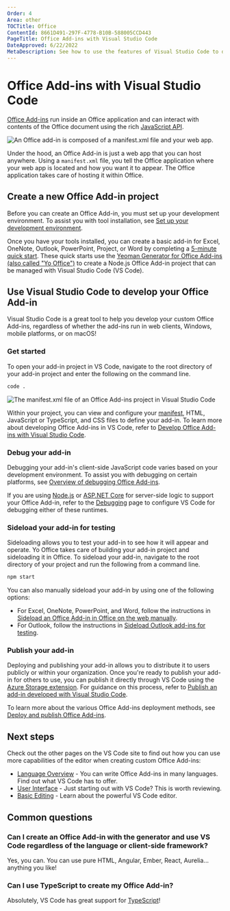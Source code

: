 ```yaml
---
Order: 4
Area: other
TOCTitle: Office
ContentId: 8661D491-297F-4778-B10B-588005CCD443
PageTitle: Office Add-ins with Visual Studio Code
DateApproved: 6/22/2022
MetaDescription: See how to use the features of Visual Studio Code to develop Office Add-ins.
---
```

# Office Add-ins with Visual Studio Code

[Office Add-ins](https://learn.microsoft.com/office/dev/add-ins/overview/office-add-ins) run inside an Office application and can interact with contents of the Office document using the rich [JavaScript API](https://learn.microsoft.com/office/dev/add-ins/develop/understanding-the-javascript-api-for-office).

![An Office add-in is composed of a manifest.xml file and your web app.](images/office/officeaddinoverview.png)

Under the hood, an Office Add-in is just a web app that you can host anywhere. Using a `manifest.xml` file, you tell the Office application where your web app is located and how you want it to appear. The Office application takes care of hosting it within Office.

## Create a new Office Add-in project

Before you can create an Office Add-in, you must set up your development environment. To assist you with tool installation, see [Set up your development environment](https://learn.microsoft.com/office/dev/add-ins/overview/set-up-your-dev-environment).

Once you have your tools installed, you can create a basic add-in for Excel, OneNote, Outlook, PowerPoint, Project, or Word by completing a [5-minute quick start](https://learn.microsoft.com/office/dev/add-ins/). These quick starts use the [Yeoman Generator for Office Add-ins (also called "Yo Office")](https://learn.microsoft.com/office/dev/add-ins/develop/yeoman-generator-overview) to create a Node.js Office Add-in project that can be managed with Visual Studio Code (VS Code).

## Use Visual Studio Code to develop your Office Add-in

Visual Studio Code is a great tool to help you develop your custom Office Add-ins, regardless of whether the add-ins run in web clients, Windows, mobile platforms, or on macOS!

### Get started

To open your add-in project in VS Code, navigate to the root directory of your add-in project and enter the following on the command line.

```bash
code .
```

![The manifest.xml file of an Office Add-ins project in Visual Studio Code](images/office/office-add-in-manifest.png)

Within your project, you can view and configure your [manifest](https://learn.microsoft.com/office/dev/add-ins/develop/add-in-manifests), HTML, JavaScript or TypeScript, and CSS files to define your add-in. To learn more about developing Office Add-ins in VS Code, refer to [Develop Office Add-ins with Visual Studio Code](https://learn.microsoft.com/office/dev/add-ins/develop/develop-add-ins-vscode).

### Debug your add-in

Debugging your add-in's client-side JavaScript code varies based on your development environment. To assist you with debugging on certain platforms, see [Overview of debugging Office Add-ins](https://learn.microsoft.com/office/dev/add-ins/testing/debug-add-ins-overview).

If you are using [Node.js](https://nodejs.org/) or [ASP.NET Core](https://asp.net) for server-side logic to support your Office Add-in, refer to the [Debugging](/docs/editor/debugging.md) page to configure VS Code for debugging either of these runtimes.

### Sideload your add-in for testing

Sideloading allows you to test your add-in to see how it will appear and operate. Yo Office takes care of building your add-in project and sideloading it in Office. To sideload your add-in, navigate to the root directory of your project and run the following from a command line.

```bash
npm start
```

You can also manually sideload your add-in by using one of the following options:

- For Excel, OneNote, PowerPoint, and Word, follow the instructions in [Sideload an Office Add-in in Office on the web manually](https://learn.microsoft.com/office/dev/add-ins/testing/sideload-office-add-ins-for-testing#sideload-an-office-add-in-in-office-on-the-web-manually).
- For Outlook, follow the instructions in [Sideload Outlook add-ins for testing](https://learn.microsoft.com/office/dev/add-ins/outlook/sideload-outlook-add-ins-for-testing?tabs=windows#sideload-manually).

### Publish your add-in

Deploying and publishing your add-in allows you to distribute it to users publicly or within your organization. Once you're ready to publish your add-in for others to use, you can publish it directly through VS Code using the [Azure Storage extension](https://marketplace.visualstudio.com/items?itemName=ms-azuretools.vscode-azurestorage). For guidance on this process, refer to [Publish an add-in developed with Visual Studio Code](https://learn.microsoft.com/office/dev/add-ins/publish/publish-add-in-vs-code).

To learn more about the various Office Add-ins deployment methods, see [Deploy and publish Office Add-ins](https://learn.microsoft.com/office/dev/add-ins/publish/publish).

## Next steps

Check out the other pages on the VS Code site to find out how you can use more capabilities of the editor when creating custom Office Add-ins:

- [Language Overview](/docs/languages/overview.md) - You can write Office Add-ins in many languages. Find out what VS Code has to offer.
- [User Interface](/docs/getstarted/userinterface.md) - Just starting out with VS Code? This is worth reviewing.
- [Basic Editing](/docs/editor/editing/codebasics.md) - Learn about the powerful VS Code editor.

## Common questions

### Can I create an Office Add-in with the generator and use VS Code regardless of the language or client-side framework?

Yes, you can. You can use pure HTML, Angular, Ember, React, Aurelia... anything you like!

### Can I use TypeScript to create my Office Add-in?

Absolutely, VS Code has great support for [TypeScript](/docs/languages/typescript.md)!
